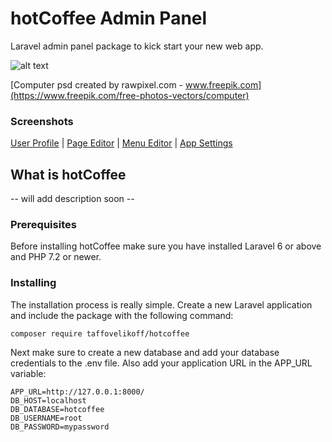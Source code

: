 # hotCoffee Admin Panel

Laravel admin panel package to kick start your new web app.

![alt text](http://dev.taffovelikoff.com/images/hotcoffee/hotcoffee_intro.png "hotCoffee")

[Computer psd created by rawpixel.com - www.freepik.com](https://www.freepik.com/free-photos-vectors/computer)

### Screenshots

<a href="http://dev.taffovelikoff.com/images/hotcoffee/shot3.png" target="_blank">User Profile</a> | 
<a href="http://dev.taffovelikoff.com/images/hotcoffee/shot2.png" target="_blank">Page Editor</a> | 
<a href="http://dev.taffovelikoff.com/images/hotcoffee/shot4.png" target="_blank">Menu Editor</a> | 
<a href="http://dev.taffovelikoff.com/images/hotcoffee/shot1.png" target="_blank">App Settings</a>

## What is hotCoffee

-- will add description soon --

### Prerequisites

Before installing hotCoffee make sure you have installed Laravel 6 or above and PHP 7.2 or newer.

### Installing

The installation process is really simple. Create a new Laravel application and include the package with the following command:

```
composer require taffovelikoff/hotcoffee
```

Next make sure to create a new database and add your database credentials to the .env file. Also add your application URL in the APP_URL variable:

```
APP_URL=http://127.0.0.1:8000/
DB_HOST=localhost
DB_DATABASE=hotcoffee
DB_USERNAME=root
DB_PASSWORD=mypassword
```

